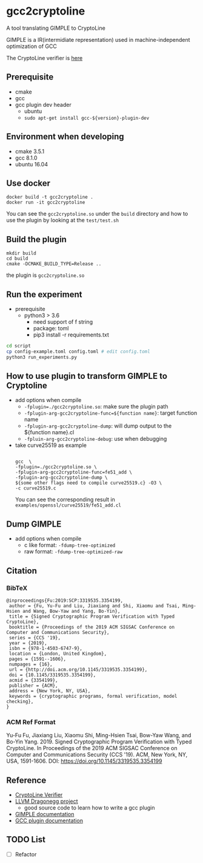 # gcc2cryptoline
A tool translating GIMPLE to CryptoLine

GIMPLE is a IR(intermidiate representation) used in machine-independent optimization of GCC

The CryptoLine verifier is [here](https://github.com/fmlab-iis/cryptoline)

## Prerequisite
- cmake
- gcc
- gcc plugin dev header
  - ubuntu
  - `sudo apt-get install gcc-${version}-plugin-dev`

## Environment when developing
- cmake 3.5.1
- gcc 8.1.0
- ubuntu 16.04


## Use docker
```
docker build -t gcc2cryptoline .
docker run -it gcc2cryptoline
```
You can see the `gcc2cryptoline.so`  under the `build` directory and how to use the plugin by looking at the `test/test.sh`



## Build the plugin
```
mkdir build
cd build
cmake -DCMAKE_BUILD_TYPE=Release ..
```
the plugin is `gcc2cryptoline.so`

## Run the experiment
- prerequisite
    - python3 > 3.6
        - need support of f string
        - package: toml
        - pip3 install -r requirements.txt
```bash
cd script
cp config-example.toml config.toml # edit config.toml
python3 run_experiments.py
```


## How to use plugin to transform GIMPLE to Cryptoline
- add options when compile
  - `-fplugin=./gcc2cryptoline.so`: make sure the plugin path
  - `-fplugin-arg-gcc2cryptoline-func=${function name}`: target function name
  - `-fplugin-arg-gcc2cryptoline-dump`: will dump output to the ${function name}.cl
  - `-fpluin-arg-gcc2cryptoline-debug`: use when debugging
- take curve25519 as example
    ```

    gcc  \
    -fplugin=./gcc2cryptoline.so \
    -fplugin-arg-gcc2cryptoline-func=fe51_add \
    -fplugin-arg-gcc2cryptoline-dump \
    ${some other flags need to compile curve25519.c} -O3 \
    -c curve25519.c

    ```
    You can see the corresponding result in `examples/openssl/curve25519/fe51_add.cl`



## Dump GIMPLE
- add options when compile
  - c like format:	`-fdump-tree-optimized`
  - raw format:		`-fdump-tree-optimized-raw`

## Citation
### BibTeX
```
@inproceedings{Fu:2019:SCP:3319535.3354199,
 author = {Fu, Yu-Fu and Liu, Jiaxiang and Shi, Xiaomu and Tsai, Ming-Hsien and Wang, Bow-Yaw and Yang, Bo-Yin},
 title = {Signed Cryptographic Program Verification with Typed CryptoLine},
 booktitle = {Proceedings of the 2019 ACM SIGSAC Conference on Computer and Communications Security},
 series = {CCS '19},
 year = {2019},
 isbn = {978-1-4503-6747-9},
 location = {London, United Kingdom},
 pages = {1591--1606},
 numpages = {16},
 url = {http://doi.acm.org/10.1145/3319535.3354199},
 doi = {10.1145/3319535.3354199},
 acmid = {3354199},
 publisher = {ACM},
 address = {New York, NY, USA},
 keywords = {cryptographic programs, formal verification, model checking},
}
```
### ACM Ref Format
Yu-Fu Fu, Jiaxiang Liu, Xiaomu Shi, Ming-Hsien Tsai, Bow-Yaw Wang, and Bo-Yin Yang. 2019. Signed Cryptographic Program Verification with Typed CryptoLine. In Proceedings of the 2019 ACM SIGSAC Conference on Computer and Communications Security (CCS '19). ACM, New York, NY, USA, 1591-1606. DOI: https://doi.org/10.1145/3319535.3354199

## Reference
- [CryptoLine Verifier](https://github.com/fmlab-iis/cryptoline)
- [LLVM Dragonegg project](https://dragonegg.llvm.org/)
    - good source code to learn how to write a gcc plugin
- [GIMPLE documentation](https://gcc.gnu.org/onlinedocs/gccint/GIMPLE.html)
- [GCC plugin documentation](https://gcc.gnu.org/onlinedocs/gccint/Plugins.html#Plugins)

## TODO List
- [ ] Refactor
